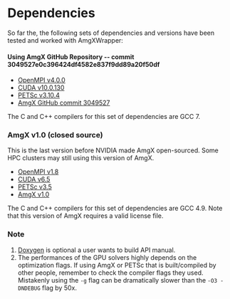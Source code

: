 # Dependencies

So far the, the following sets of dependencies and versions have been tested and
worked with AmgXWrapper:

#### Using AmgX GitHub Repository -- commit 3049527e0c396424df4582e837f9dd89a20f50df

* [OpenMPI v4.0.0](https://www.open-mpi.org/software/ompi/v4.0/)
* [CUDA v10.0.130](https://developer.nvidia.com/cuda-10.0-download-archive)
* [PETSc v3.10.4](https://www.mcs.anl.gov/petsc/download/index.html)
* [AmgX GitHub commit 3049527](https://github.com/NVIDIA/AMGX/tree/3049527e0c396424df4582e837f9dd89a20f50df)

The C and C++ compilers for this set of dependencies are GCC 7.

### AmgX v1.0 (closed source)

This is the last version before NVIDIA made AmgX open-sourced. Some HPC clusters
may still using this version of AmgX.

* [OpenMPI v1.8](https://www.open-mpi.org/software/ompi/v1.8/)
* [CUDA v6.5](https://developer.nvidia.com/cuda-toolkit-65)
* [PETSc v3.5](https://www.mcs.anl.gov/petsc/download/index.html)
* [AmgX v1.0](https://developer.nvidia.com/rdp/assets/amgx-trial-download)

The C and C++ compilers for this set of dependencies are GCC 4.9. Note that this
version of AmgX requires a valid license file.

### Note

1. [Doxygen](http://www.stack.nl/~dimitri/doxygen/) is optional a user wants to 
build API manual.
2. The performances of the GPU solvers highly depends on the optimization flags. 
If using AmgX or PETSc that is built/compiled by other people, remember to check 
the compiler flags they used. Mistakenly using the `-g` flag can be dramatically
slower than the `-O3 -DNDEBUG` flag by 50x.
